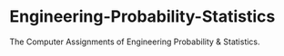 # Engineering-Probability-Statistics
The Computer Assignments of Engineering Probability &amp; Statistics.
